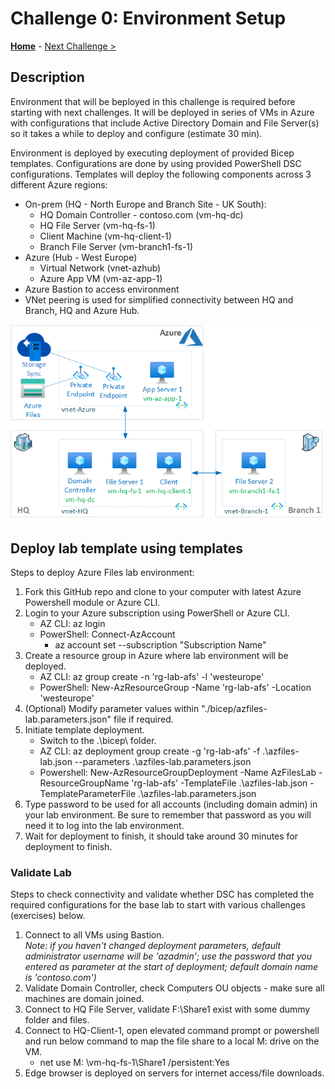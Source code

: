 # Challenge 0: Environment Setup

**[Home](../README.md)** - [Next Challenge >](./Challenge-01-set_files_and_filesync.md)

## Description

Environment that will be beployed in this challenge is required before starting with next challenges. It will be deployed in series of VMs in Azure with configurations that include Active Directory Domain and File Server(s) so it takes a while to deploy and configure (estimate 30 min).

Environment is deployed by executing deployment of provided Bicep templates. Configurations are done by using provided PowerShell DSC configurations. Templates will deploy the following components across 3 different Azure regions:
- On-prem (HQ - North Europe and Branch Site - UK South):
    - HQ Domain Controller - contoso.com (vm-hq-dc)
    - HQ File Server (vm-hq-fs-1)
    - Client Machine (vm-hq-client-1)
    - Branch File Server (vm-branch1-fs-1)
- Azure (Hub - West Europe)
    - Virtual Network (vnet-azhub)
    - Azure App VM (vm-az-app-1)
- Azure Bastion to access environment
- VNet peering is used for simplified connectivity between HQ and Branch, HQ and Azure Hub.

![Architecture diagram illustrating an environment for Azure Files lab](../images/1-architecture-diagram.png)

## Deploy lab template using templates

Steps to deploy Azure Files lab environment:

1. Fork this GitHub repo and clone to your computer with latest Azure Powershell module or Azure CLI.
2. Login to your Azure subscription using PowerShell or Azure CLI.
    - AZ CLI: az login
    - PowerShell: Connect-AzAccount
        - az account set --subscription "Subscription Name"
3. Create a resource group in Azure where lab environment will be deployed.
    - AZ CLI: az group create -n 'rg-lab-afs' -l 'westeurope'
    - PowerShell: New-AzResourceGroup -Name 'rg-lab-afs' -Location 'westeurope'
4. (Optional) Modify parameter values within "./bicep/azfiles-lab.parameters.json" file if required.
5. Initiate template deployment.
    - Switch to the .\bicep\ folder. 
    - AZ CLI:  az deployment group create -g 'rg-lab-afs' -f .\azfiles-lab.json --parameters .\azfiles-lab.parameters.json
    - Powershell: New-AzResourceGroupDeployment -Name AzFilesLab -ResourceGroupName 'rg-lab-afs' -TemplateFile .\azfiles-lab.json -TemplateParameterFile .\azfiles-lab.parameters.json
6. Type password to be used for all accounts (including domain admin) in your lab environment. Be sure to remember that password as you will need it to log into the lab environment.
7. Wait for deployment to finish, it should take around 30 minutes for deployment to finish.

### Validate Lab
Steps to check connectivity and validate whether DSC has completed the required configurations for the base lab to start with various challenges (exercises) below.

1. Connect to all VMs using Bastion.  
*Note: if you haven't changed deployment parameters, default administrator username will be 'azadmin'; use the password that you entered as parameter at the start of deployment; default domain name is 'contoso.com')*
2. Validate Domain Controller, check Computers OU objects - make sure all machines are domain joined.
3. Connect to HQ File Server, validate F:\Share1 exist with some dummy folder and files.
4. Connect to HQ-Client-1, open elevated command prompt or powershell and run below command to map the file share to a local M: drive on the VM.
    - net use M: \\vm-hq-fs-1\Share1 /persistent:Yes
5. Edge browser is deployed on servers for internet access/file downloads.